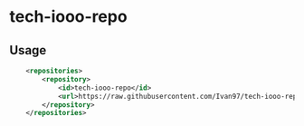 # tech-iooo-repo

## Usage

```xml
    <repositories>
        <repository>
            <id>tech-iooo-repo</id>
            <url>https://raw.githubusercontent.com/Ivan97/tech-iooo-repo/master</url>
        </repository>
    </repositories>
```



